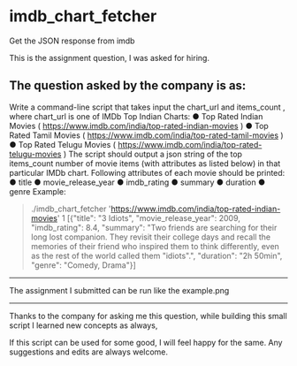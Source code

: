 # imdb_chart_fetcher
Get the JSON response from imdb

This is the assignment question, I was asked for hiring.

The question asked by the company is as:
-----------------------------------------------------------------------------------

Write a command-line script that takes input the chart_url and items_count , where
chart_url is one of IMDb Top Indian Charts:
● Top Rated Indian Movies ( https://www.imdb.com/india/top-rated-indian-movies )
● Top Rated Tamil Movies ( https://www.imdb.com/india/top-rated-tamil-movies )
● Top Rated Telugu Movies ( https://www.imdb.com/india/top-rated-telugu-movies )
The script should output a json string of the top items_count number of movie items (with
attributes as listed below) in that particular IMDb chart.
Following attributes of each movie should be printed:
● title
● movie_release_year
● imdb_rating
● summary
● duration
● genre
Example:
> ./imdb_chart_fetcher 'https://www.imdb.com/india/top-rated-indian-movies' 1
[{"title": "3 Idiots", "movie_release_year": 2009, "imdb_rating": 8.4,
"summary": "Two friends are searching for their long lost companion. They
revisit their college days and recall the memories of their friend who inspired
them to think differently, even as the rest of the world called them
\"idiots\".", "duration": "2h 50min", "genre": "Comedy, Drama"}]

------------------------------------------------------------------------------------

The assignment I submitted can be run like the example.png

-----------------------------------------------------------------------------------

Thanks to the company for asking me this question, while building this small script I learned new concepts as always,

If this script can be used for some good, I will feel happy for the same.
Any suggestions and edits are always welcome.



